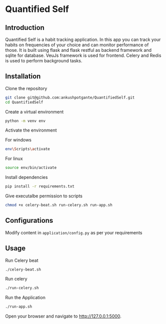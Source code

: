 # Quantified Self

## Introduction

Quantified Self is a habit tracking application. In this app you can track your habits on frequencies of your choice and can monitor performance of those.
It is built using flask and flask restful as backend framework and sqlite for database. VeuJs framework is used for frontend. Celery and Redis is used to perform background tasks.

## Installation

Clone the repository
``` bash
git clone git@github.com:ankushpotgante/QuantifiedSelf.git
cd QuantifiedSelf
```

Create a virtual environment

``` sh
python -m venv env
```

Activate the environment

For windows
```sh
env\Scripts\activate
```

For linux
``` sh
source env/bin/activate
```

Install dependencies

```sh
pip install -r requirements.txt
```

Give executalbe permission to scripts
``` bash
chmod +x celery-beat.sh run-celery.sh run-app.sh
```

## Configurations

Modify content in `application/config.py` as per your requirements


## Usage

Run Celery beat
``` bash
./celery-beat.sh
```

Run celery
``` bash
./run-celery.sh
```

Run the Application
``` bash
./run-app.sh
```

Open your browser and navigate to http://127.0.0.1:5000.